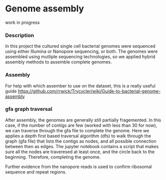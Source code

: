# Genome assembly
work in progress 

### Description 
In this project the cultured single cell bacterial genomes were sequenced using either Illumina or Nanopore sequencing, or both. The genomes were assembled using mutliple sequencing technologies, so we applied hybrid assembly methods to assemble complete genomes. 

### Assembly 
For help with which assember to use on the dataset, this is a really useful guide https://github.com/rrwick/Trycycler/wiki/Guide-to-bacterial-genome-assembly

### gfa graph traversal 
After assembly, the genomes are generally still partially fragemented. In this case, if the number of contigs are few (worked with less than 30 for now), we can traverse through the gfa file to complete the genome. Here we applies a depth first based traversal algorithm (dfs) to walk through the graph (gfa file) that lists the contigs as nodes, and all possible connection between then as edges. The jupyter notebook contains a script that makes sure all the nodes are traveresed at least once, and the circle back to the beginning. Therefore, completing the genome. 

Further evidence from the nanopore reads is used to confirm ribosomal sequence and repeat regions. 





